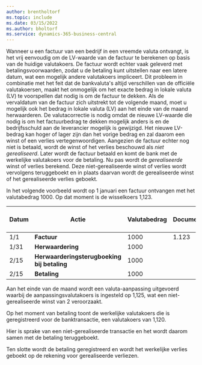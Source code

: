 ```yaml
---
author: brentholtorf
ms.topic: include
ms.date: 03/15/2022
ms.author: bholtorf
ms.service: dynamics-365-business-central
---
```

Wanneer u een factuur van een bedrijf in een vreemde valuta ontvangt, is het vrij eenvoudig om de LV-waarde van de factuur te berekenen op basis van de huidige valutakoers. De factuur wordt echter vaak geleverd met betalingsvoorwaarden, zodat u de betaling kunt uitstellen naar een latere datum, wat een mogelijk andere valutakoers impliceert. Dit probleem in combinatie met het feit dat de bankvaluta's altijd verschillen van de officiële valutakoersen, maakt het onmogelijk om het exacte bedrag in lokale valuta (LV) te voorspellen dat nodig is om de factuur te dekken. Als de vervaldatum van de factuur zich uitstrekt tot de volgende maand, moet u mogelijk ook het bedrag in lokale valuta (LV) aan het einde van de maand herwaarderen. De valutacorrectie is nodig omdat de nieuwe LV-waarde die nodig is om het factuurbedrag te dekken mogelijk anders is en de bedrijfsschuld aan de leverancier mogelijk is gewijzigd. Het nieuwe LV-bedrag kan hoger of lager zijn dan het vorige bedrag en zal daarom een winst of een verlies vertegenwoordigen. Aangezien de factuur echter nog niet is betaald, wordt de winst of het verlies beschouwd als *niet gerealiseerd*. Later wordt de factuur betaald en komt de bank met de werkelijke valutakoers voor de betaling. Nu pas wordt de *gerealiseerde* winst of verlies berekend. Deze niet-gerealiseerde winst of verlies wordt vervolgens teruggeboekt en in plaats daarvan wordt de gerealiseerde winst of het gerealiseerde verlies geboekt.

In het volgende voorbeeld wordt op 1 januari een factuur ontvangen met het valutabedrag 1000. Op dat moment is de wisselkoers 1,123.

|Datum|Actie|Valutabedrag|Documentkoers|LV-bedrag in document|Vereffeningskoers|Ongerealiseerd winstbedrag|Betalingskoers|Gerealiseerd verliesbedrag|  
|-----|----------|------------|-----------|---------|-----------|-------------|---------|---------|
|1/1|**Factuur**|1000|1.123|1123|||||
|1/31|**Herwaardering**|1000||1125|1.125|2|||
|2/15|**Herwaarderingsterugboeking bij betaling**|1000||||-2|||
|2/15|**Betaling**|1000||1120|||1.120|-3|

Aan het einde van de maand wordt een valuta-aanpassing uitgevoerd waarbij de aanpassingsvalutakoers is ingesteld op 1,125, wat een niet-gerealiseerde winst van 2 veroorzaakt.

Op het moment van betaling toont de werkelijke valutakoers die is geregistreerd voor de banktransactie, een valutakoers van 1,120.

Hier is sprake van een niet-gerealiseerde transactie en het wordt daarom samen met de betaling teruggeboekt.

Ten slotte wordt de betaling geregistreerd en wordt het werkelijke verlies geboekt op de rekening voor gerealiseerde verliezen.
